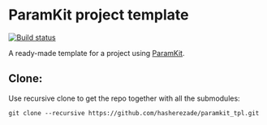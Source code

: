 # ParamKit project template
[![Build status](https://ci.appveyor.com/api/projects/status/nnow2ac2q4apqydy?svg=true)](https://ci.appveyor.com/project/hasherezade/paramkit-tpl)

A ready-made template for a project using [ParamKit](https://github.com/hasherezade/paramkit).

Clone:
-
Use recursive clone to get the repo together with all the submodules:
```console
git clone --recursive https://github.com/hasherezade/paramkit_tpl.git
```
